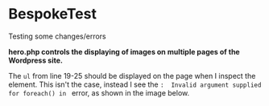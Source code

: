 # BespokeTest
Testing some changes/errors

**hero.php controls the displaying of images on multiple pages of the Wordpress site.**

The `ul` from line 19-25 should be displayed on the page when I inspect the element. This isn't the case, instead 
I see the `:  Invalid argument supplied for foreach() in ` error, as shown in the image below.

